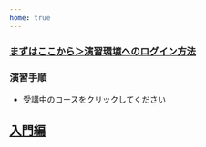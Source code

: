 ```yaml
---
home: true
---
```


### [まずはここから＞演習環境へのログイン方法](howtologin/index.md)
### 演習手順
- 受講中のコースをクリックしてください
## [入門編](intro/index.md)

<!--
# [システム管理編](intro/index.md)`
# [インターネットサーバー構築編](intro/index.md)
# [社内サーバー構築編](intro/index.md)
# [トラブルシュート編](intro/index.md)
-->